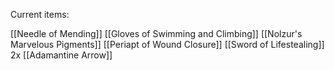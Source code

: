 

Current items:

[[Needle of Mending]]
[[Gloves of Swimming and Climbing]]
[[Nolzur's Marvelous Pigments]]
[[Periapt of Wound Closure]]
[[Sword of Lifestealing]]
2x [[Adamantine Arrow]]
